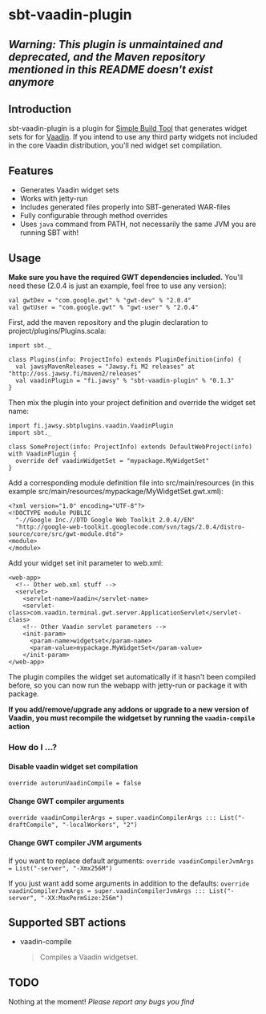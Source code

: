 sbt-vaadin-plugin
=================

## *Warning: This plugin is unmaintained and deprecated, and the Maven repository mentioned in this README doesn't exist anymore*

## Introduction

sbt-vaadin-plugin is a plugin for [Simple Build Tool](http://code.google.com/p/simple-build-tool/) that generates widget sets for for [Vaadin](http://www.vaadin.com). If you intend to use any third party widgets not included in the core Vaadin distribution, you'll ned widget set compilation.

## Features

+ Generates Vaadin widget sets
+ Works with jetty-run
+ Includes generated files properly into SBT-generated WAR-files
+ Fully configurable through method overrides
+ Uses `java` command from PATH, not necessarily the same JVM you are running SBT with!

## Usage

**Make sure you have the required GWT dependencies included.**
You'll need these (2.0.4 is just an example, feel free to use any version):

    val gwtDev = "com.google.gwt" % "gwt-dev" % "2.0.4"
    val gwtUser = "com.google.gwt" % "gwt-user" % "2.0.4" 

First, add the maven repository and the plugin declaration to project/plugins/Plugins.scala:

    import sbt._

    class Plugins(info: ProjectInfo) extends PluginDefinition(info) {
      val jawsyMavenReleases = "Jawsy.fi M2 releases" at "http://oss.jawsy.fi/maven2/releases"
      val vaadinPlugin = "fi.jawsy" % "sbt-vaadin-plugin" % "0.1.3"
    }

Then mix the plugin into your project definition and override the widget set name:

    import fi.jawsy.sbtplugins.vaadin.VaadinPlugin
    import sbt._

    class SomeProject(info: ProjectInfo) extends DefaultWebProject(info) with VaadinPlugin {
      override def vaadinWidgetSet = "mypackage.MyWidgetSet"
    }

Add a corresponding module definition file into src/main/resources (in this example src/main/resources/mypackage/MyWidgetSet.gwt.xml):

    <?xml version="1.0" encoding="UTF-8"?>
    <!DOCTYPE module PUBLIC
      "-//Google Inc.//DTD Google Web Toolkit 2.0.4//EN"
      "http://google-web-toolkit.googlecode.com/svn/tags/2.0.4/distro-source/core/src/gwt-module.dtd">
    <module>
    </module>

Add your widget set init parameter to web.xml:

    <web-app>
      <!-- Other web.xml stuff -->
      <servlet>
        <servlet-name>Vaadin</servlet-name>
        <servlet-class>com.vaadin.terminal.gwt.server.ApplicationServlet</servlet-class>
        <!-- Other Vaadin servlet parameters -->
        <init-param>
          <param-name>widgetset</param-name>
          <param-value>mypackage.MyWidgetSet</param-value>
        </init-param>
    </web-app>

The plugin compiles the widget set automatically if it hasn't been compiled before, so you can now run the webapp with jetty-run or package it with package.

**If you add/remove/upgrade any addons or upgrade to a new version of Vaadin, you must recompile the widgetset by running the `vaadin-compile` action**

### How do I ...?

#### Disable vaadin widget set compilation

`override autorunVaadinCompile = false`

#### Change GWT compiler arguments

`override vaadinCompilerArgs = super.vaadinCompilerArgs ::: List("-draftCompile", "-localWorkers", "2")`

#### Change GWT compiler JVM arguments

If you want to replace default arguments:
`override vaadinCompilerJvmArgs = List("-server", "-Xmx256M")`

If you just want add some arguments in addition to the defaults:
`override vaadinCompilerJvmArgs = super.vaadinCompilerJvmArgs ::: List("-server", "-XX:MaxPermSize:256m")`

## Supported SBT actions

*   vaadin-compile

    > Compiles a Vaadin widgetset.

## TODO

Nothing at the moment! _Please report any bugs you find_
